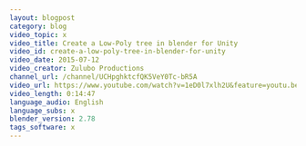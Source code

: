 ```yaml
---
layout: blogpost
category: blog
video_topic: x
video_title: Create a Low-Poly tree in blender for Unity
video_id: create-a-low-poly-tree-in-blender-for-unity
video_date: 2015-07-12
video_creator: Zulubo Productions
channel_url: /channel/UCHpghktcfQK5VeY0Tc-bR5A
video_url: https://www.youtube.com/watch?v=1eD0l7xlh2U&feature=youtu.be
video_length: 0:14:47
language_audio: English
language_subs: x
blender_version: 2.78
tags_software: x
---
```

